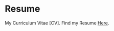 # Resume
My Curriculum Vitae [CV].
Find my Resume [Here](https://github.com/Ratna04priya/Resume/blob/master/Ratna_Priya_CV.pdf).
